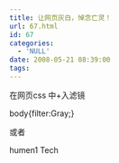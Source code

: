 ```yaml
---
title: 让网页灰白，悼念亡灵！
url: 67.html
id: 67
categories:
  - 'NULL'
date: 2008-05-21 08:39:00
tags:
---
```


在网页css 中+入滤镜

body{filter:Gray;}

或者

humen1 Tech